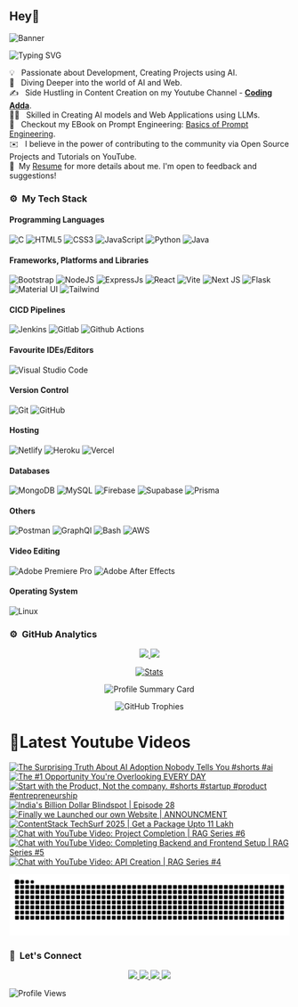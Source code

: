 ## Hey👋
<img width="2560" height="1440" alt="Banner" src="https://github.com/user-attachments/assets/65769515-b64b-4895-b9b6-bee49fdad768" />

![Typing SVG](https://readme-typing-svg.herokuapp.com?font=comfortaa&color=ffffff&size=24&width=500&lines=🚀Software-Developer;🎙️Podcaster;📷Educator🎤Speaker;📕Author👋Nice+to+meet+you...)

💡 &nbsp; Passionate about Development, Creating Projects using AI.\
🧠 &nbsp; Diving Deeper into the world of AI and Web.\
✍️ &nbsp; Side Hustling in Content Creation on my Youtube Channel - **[Coding Adda](https://www.youtube.com/@Coding_adda)**.\
🧑‍🏭 &nbsp; Skilled in Creating AI models and Web Applications using LLMs.\
📕 &nbsp; Checkout my EBook on Prompt Engineering: [Basics of Prompt Engineering](https://amzn.in/d/4DiLgn3).\
✉️ &nbsp; I believe in the power of contributing to the community via Open Source Projects and Tutorials on YouTube.\
📄 &nbsp;My [Resume](Aditya_Trivedi_CV.pdf) for more details about me. I'm open to feedback and suggestions!

### ⚙️ &nbsp;My Tech Stack
#### Programming Languages 

![C](https://skillicons.dev/icons?i=c)
![HTML5](https://skillicons.dev/icons?i=html)
![CSS3](https://skillicons.dev/icons?i=css)
![JavaScript](https://skillicons.dev/icons?i=js)
![Python](https://skillicons.dev/icons?i=python)
![Java](https://skillicons.dev/icons?i=java)

#### Frameworks, Platforms and Libraries

![Bootstrap](https://skillicons.dev/icons?i=bootstrap)
![NodeJS](https://skillicons.dev/icons?i=nodejs)
![ExpressJs](https://skillicons.dev/icons?i=express)
![React](https://skillicons.dev/icons?i=react)
![Vite](https://skillicons.dev/icons?i=vite)
![Next JS](https://skillicons.dev/icons?i=nextjs)
![Flask](https://skillicons.dev/icons?i=flask)
![Material UI](https://skillicons.dev/icons?i=materialui)
![Tailwind](https://skillicons.dev/icons?i=tailwind)


#### CICD Pipelines
![Jenkins](https://skillicons.dev/icons?i=jenkins)
![Gitlab](https://skillicons.dev/icons?i=gitlab)
![Github Actions](https://skillicons.dev/icons?i=githubactions)


#### Favourite IDEs/Editors

![Visual Studio Code](https://skillicons.dev/icons?i=vscode)


#### Version Control

![Git](https://skillicons.dev/icons?i=git)
![GitHub](https://skillicons.dev/icons?i=github)

#### Hosting

![Netlify](https://skillicons.dev/icons?i=netlify)
![Heroku](https://skillicons.dev/icons?i=heroku)
![Vercel](https://skillicons.dev/icons?i=vercel)

#### Databases

![MongoDB](https://skillicons.dev/icons?i=mongodb)
![MySQL](https://skillicons.dev/icons?i=mysql)
![Firebase](https://skillicons.dev/icons?i=firebase)
![Supabase](https://skillicons.dev/icons?i=supabase)
![Prisma](https://skillicons.dev/icons?i=prisma)

#### Others

![Postman](https://skillicons.dev/icons?i=postman)
![GraphQl](https://skillicons.dev/icons?i=graphql)
![Bash](https://skillicons.dev/icons?i=bash)
![AWS](https://skillicons.dev/icons?i=aws)

#### Video Editing
![Adobe Premiere Pro](https://skillicons.dev/icons?i=pr)
![Adobe After Effects](https://skillicons.dev/icons?i=ae)

#### Operating System

![Linux](https://skillicons.dev/icons?i=linux)


### ⚙️ &nbsp;GitHub Analytics

<p align="center">
  <a href="https://github.com/Yuvadi29">
    <img height="180em" src="https://github-readme-stats-eight-theta.vercel.app/api?username=Yuvadi29&show_icons=true&theme=algolia&include_all_commits=true&count_private=true"/>
    <img height="180em" src="https://github-readme-stats-eight-theta.vercel.app/api/top-langs/?username=Yuvadi29&layout=compact&langs_count=8&theme=algolia"/>
  </a>
</p>

<p align="center">
    <!-- Stats Card -->
    <a href="https://github.com/Yuvadi29">
        <img src="https://github-stats-alpha.vercel.app/api/?username=Yuvadi29&cc=333333&tc=ffffff&ic=4B8BDA" alt="Stats" />
    </a>
</p>


<p align="center">
    <!-- Profile Summary Card -->
    <img src="https://github-profile-summary-cards.vercel.app/api/cards/profile-details?username=Yuvadi29&theme=algolia" alt="Profile Summary Card" />
</p>

<p align="center">
    <!-- Trophy Stats -->
    <img src="https://github-profile-trophy.vercel.app/?username=Yuvadi29&theme=tokyonight" alt="GitHub Trophies" />
</p>


# 📸Latest Youtube Videos
<!-- BEGIN YOUTUBE-CARDS -->
[![The Surprising Truth About AI Adoption Nobody Tells You #shorts #ai](https://ytcards.demolab.com/?id=V8kuMCEJsLw&title=The+Surprising+Truth+About+AI+Adoption+Nobody+Tells+You+%23shorts+%23ai&lang=en&timestamp=1756901845&background_color=%230d1117&title_color=%23ffffff&stats_color=%23dedede&max_title_lines=1&width=250&border_radius=5 "The Surprising Truth About AI Adoption Nobody Tells You #shorts #ai")](https://www.youtube.com/shorts/V8kuMCEJsLw)
[![The #1 Opportunity You're Overlooking EVERY DAY](https://ytcards.demolab.com/?id=TTZPQl3KR1o&title=The+%231+Opportunity+You%27re+Overlooking+EVERY+DAY&lang=en&timestamp=1756735098&background_color=%230d1117&title_color=%23ffffff&stats_color=%23dedede&max_title_lines=1&width=250&border_radius=5 "The #1 Opportunity You're Overlooking EVERY DAY")](https://www.youtube.com/shorts/TTZPQl3KR1o)
[![Start with the Product, Not the company. #shorts #startup #product #entrepreneurship](https://ytcards.demolab.com/?id=580AlpThpeQ&title=Start+with+the+Product%2C+Not+the+company.+%23shorts+%23startup+%23product+%23entrepreneurship&lang=en&timestamp=1756615587&background_color=%230d1117&title_color=%23ffffff&stats_color=%23dedede&max_title_lines=1&width=250&border_radius=5 "Start with the Product, Not the company. #shorts #startup #product #entrepreneurship")](https://www.youtube.com/shorts/580AlpThpeQ)
[![India's Billion Dollar Blindspot | Episode 28](https://ytcards.demolab.com/?id=vXK8ifP0SyM&title=India%27s+Billion+Dollar+Blindspot+%7C+Episode+28&lang=en&timestamp=1756479709&background_color=%230d1117&title_color=%23ffffff&stats_color=%23dedede&max_title_lines=1&width=250&border_radius=5 "India's Billion Dollar Blindspot | Episode 28")](https://www.youtube.com/watch?v=vXK8ifP0SyM)
[![Finally we Launched our own Website | ANNOUNCMENT](https://ytcards.demolab.com/?id=guauE7DMTz0&title=Finally+we+Launched+our+own+Website+%7C+ANNOUNCMENT&lang=en&timestamp=1755012631&background_color=%230d1117&title_color=%23ffffff&stats_color=%23dedede&max_title_lines=1&width=250&border_radius=5 "Finally we Launched our own Website | ANNOUNCMENT")](https://www.youtube.com/watch?v=guauE7DMTz0)
[![ContentStack TechSurf 2025 | Get a Package Upto 11 Lakh](https://ytcards.demolab.com/?id=t2QZ43CC5FA&title=ContentStack+TechSurf+2025+%7C+Get+a+Package+Upto+11+Lakh&lang=en&timestamp=1754668896&background_color=%230d1117&title_color=%23ffffff&stats_color=%23dedede&max_title_lines=1&width=250&border_radius=5 "ContentStack TechSurf 2025 | Get a Package Upto 11 Lakh")](https://www.youtube.com/watch?v=t2QZ43CC5FA)
[![Chat with YouTube Video: Project Completion | RAG Series #6](https://ytcards.demolab.com/?id=Yp1MMEp410I&title=Chat+with+YouTube+Video%3A+Project+Completion+%7C+RAG+Series+%236&lang=en&timestamp=1754407831&background_color=%230d1117&title_color=%23ffffff&stats_color=%23dedede&max_title_lines=1&width=250&border_radius=5 "Chat with YouTube Video: Project Completion | RAG Series #6")](https://www.youtube.com/watch?v=Yp1MMEp410I)
[![Chat with YouTube Video: Completing Backend and Frontend Setup | RAG Series #5](https://ytcards.demolab.com/?id=10_2JgEu5rE&title=Chat+with+YouTube+Video%3A+Completing+Backend+and+Frontend+Setup+%7C+RAG+Series+%235&lang=en&timestamp=1753457400&background_color=%230d1117&title_color=%23ffffff&stats_color=%23dedede&max_title_lines=1&width=250&border_radius=5 "Chat with YouTube Video: Completing Backend and Frontend Setup | RAG Series #5")](https://www.youtube.com/watch?v=10_2JgEu5rE)
[![Chat with YouTube Video: API Creation | RAG Series #4](https://ytcards.demolab.com/?id=fBbxbBWFHnU&title=Chat+with+YouTube+Video%3A+API+Creation+%7C+RAG+Series+%234&lang=en&timestamp=1753198223&background_color=%230d1117&title_color=%23ffffff&stats_color=%23dedede&max_title_lines=1&width=250&border_radius=5 "Chat with YouTube Video: API Creation | RAG Series #4")](https://www.youtube.com/watch?v=fBbxbBWFHnU)
<!-- END YOUTUBE-CARDS -->

<img src="https://raw.githubusercontent.com/Yuvadi29/Yuvadi29/output/snake.svg" alt="Snake animation" />

###

### 👋 &nbsp;Let's Connect
<p align="center">
  <a href="https://www.linkedin.com/in/adityat1702/">
        <img
            height="25"
            src="https://img.shields.io/badge/linkedin-%230077B5.svg?style=for-the-badge&logo=linkedin&logoColor=white"
        />
  </a>
  <a href="mailto:letstalkaditya@gmail.com">
        <img
            height="25"
            src="https://img.shields.io/badge/Gmail-D14836?style=for-the-badge&logo=gmail&logoColor=white"
        />
  <a href="https://youtube.com/@coding_adda">
    <img
        height="25"
        src="https://img.shields.io/badge/YouTube-red?/-@coding_adda?style=for-the-badge&logo=youtube&logoColor=white"
  </a>
    <a href="https://github.com/Yuvadi29">
        <img
            height="25"
            src="https://img.shields.io/badge/github-%23121011.svg?style=for-the-badge&logo=github&logoColor=white"
        />
    </a>
</p>

![Profile Views](https://komarev.com/ghpvc/?username=Yuvadi29&color=blue&style=flat&label=Profile+Views&base=1000)


